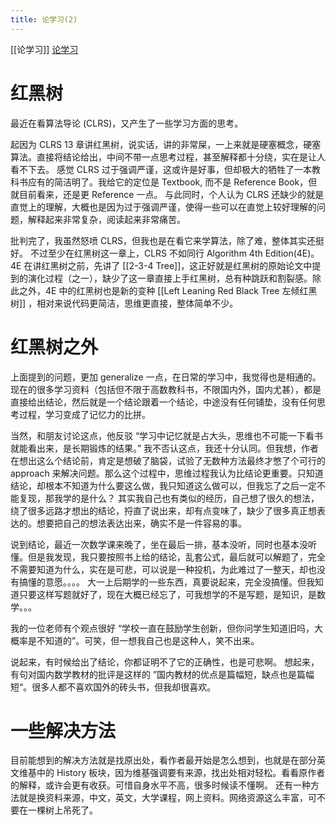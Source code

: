```yaml
---
title: 论学习(2)
---
```

[[论学习]]
[论学习](https://404.gaoji.fun/2022/03/ilovestudy.html)
# 红黑树
最近在看算法导论 (CLRS)，又产生了一些学习方面的思考。

起因为 CLRS 13 章讲红黑树，说实话，讲的非常屎，一上来就是硬塞概念，硬塞算法。直接将结论给出，中间不带一点思考过程，甚至解释都十分绕，实在是让人看不下去。
感觉 CLRS 过于强调严谨，这或许是好事，但却极大的牺牲了一本教科书应有的简洁明了。我给它的定位是 Textbook, 而不是 Reference Book，但就目前看来，还是更 Reference 一点。
与此同时，个人认为 CLRS 还缺少的就是直觉上的理解，大概也是因为过于强调严谨，使得一些可以在直觉上较好理解的问题，解释起来非常复杂，阅读起来非常痛苦。

批判完了，我虽然怒喷 CLRS，但我也是在看它来学算法，除了难，整体其实还挺好。
不过至少在红黑树这一章上，CLRS 不如同行 Algorithm 4th Edition(4E)。4E 在讲红黑树之前，先讲了 [[2-3-4 Tree]]，这正好就是红黑树的原始论文中提到的演化过程（之一），缺少了这一章直接上手红黑树，总有种跳跃和割裂感。除此之外，4E 中的红黑树也是新的变种 [[Left Leaning Red Black Tree 左倾红黑树]] ，相对来说代码更简洁，思维更直接，整体简单不少。

# 红黑树之外
上面提到的问题，更加 generalize 一点，在日常的学习中，我觉得也是相通的。现在的很多学习资料（包括但不限于高数教科书，不限国内外，国内尤甚），都是直接给出结论，然后就是一个结论跟着一个结论，中途没有任何铺垫，没有任何思考过程，学习变成了记忆力的比拼。

当然，和朋友讨论这点，他反驳 “学习中记忆就是占大头，思维也不可能一下看书就能看出来，是长期锻炼的结果。”
我不否认这点，我还十分认同。但我想，作者在想出这么个结论前，肯定是想破了脑袋，试验了无数种方法最终才憋了个可行的 approach 来解决问题。那么这个过程中，思维过程我认为比结论更重要。只知道结论，却根本不知道为什么要这么做，我只知道这么做可以，但我忘了之后一定不能复现，那我学的是什么？
其实我自己也有类似的经历，自己想了很久的想法，绕了很多远路才想出的结论，捋直了说出来，却有点变味了，缺少了很多真正想表达的。想要把自己的想法表达出来，确实不是一件容易的事。

说到结论，最近一次数学课来晚了，坐在最后一排，基本没听，同时也基本没听懂。但是我发现，我只要按照书上给的结论，乱套公式，最后就可以解题了，完全不需要知道为什么，实在是可悲，可以说是一种投机，为此难过了一整天，却也没有搞懂的意愿。。。。
大一上后期学的一些东西，真要说起来，完全没搞懂。但我知道只要这样写题就好了，现在大概已经忘了，可我想学的不是写题，是知识，是数学。。。

我的一位老师有个观点很好 “学校一直在鼓励学生创新，但你问学生知道旧吗，大概率是不知道的”。可笑，但一想我自己也是这种人，笑不出来。

说起来，有时候给出了结论，你都证明不了它的正确性，也是可悲啊。
想起来，有句对国内数学教材的批评是这样的 ”国内教材的优点是篇幅短，缺点也是篇幅短“。很多人都不喜欢国外的砖头书，但我却很喜欢。

# 一些解决方法
目前能想到的解决方法就是找原出处，看作者最开始是怎么想到，也就是在部分英文维基中的 History 板块，因为维基强调要有来源，找出处相对轻松。看看原作者的解释，或许会更有收获。可惜自身水平不高，很多时候读不懂啊。
还有一种方法就是换资料来源，中文，英文，大学课程，网上资料。网络资源这么丰富，可不要在一棵树上吊死了。
<!--stackedit_data:
eyJoaXN0b3J5IjpbMTk4MDAyNzQ0Ml19
-->